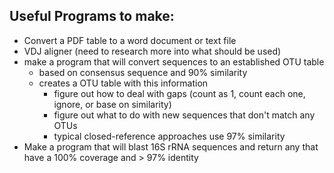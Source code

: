 ## Useful Programs to make:
* Convert a PDF table to a word document or text file
* VDJ aligner (need to research more into what should be used)
* make a program that will convert sequences to an established OTU table 
	* based on consensus sequence and 90% similarity
	* creates a OTU table with this information
		* figure out how to deal with gaps (count as 1, count each one, ignore, or base on similarity)
		* figure out what to do with new sequences that don't match any OTUs
		* typical closed-reference approaches use 97% similarity
* Make a program that will blast 16S rRNA sequences and return any that have a 100% coverage and > 97% identity

		
		